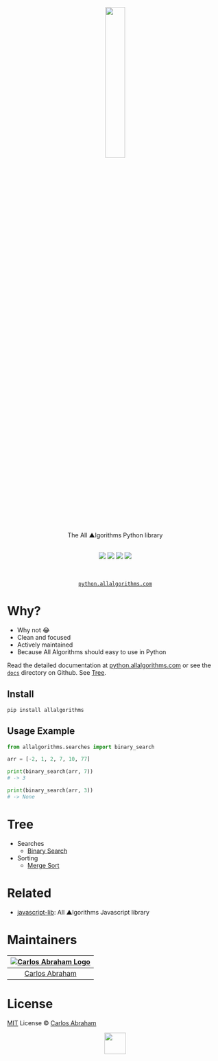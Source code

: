 <div align="center">
	<a href="https://pypi.org/project/allalgorithms"><img src="https://cdn.abranhe.com/projects/algorithms/logo.svg" width="30%">
	</a>
	<br>
	<br>
	<br>
	<br>
	The All ▲lgorithms Python library
	<br>
	<br>
</div>

<p align="center">
	<a href="https://travis-ci.org/abranhe/python-lib"><img src="https://img.shields.io/travis/abranhe/python-lib.svg?logo=travis" /></a>
	<a href="https://github.com/abranhe/python-lib/blob/master/license"><img src="https://img.shields.io/github/license/abranhe/python-lib.svg" /></a>
		<a href="https://github.com/allalgorithms"><img src="https://cdn.abranhe.com/projects/algorithms/badge.svg"/></a>
		<a href="https://pypi.org/project/allalgorithms"><img src="https://img.shields.io/pypi/v/allalgorithms.svg"/></a>
</p>

<p align="center">
	<br>
	<br>
	<a href="https://python.allalgorithms.com"><code>python.allalgorithms.com</code></a>
</p>

# Why?

- Why not 😂
- Clean and focused
- Actively maintained
- Because All Algorithms should easy to use in Python

Read the detailed documentation at [python.allalgorithms.com](https://python.allalgorithms.com) or see the [`docs`](https://github.com/abranhe/python-lib/blob/master/docs) directory on Github. See [Tree](#tree).

## Install

```
pip install allalgorithms
```

## Usage Example

```py
from allalgorithms.searches import binary_search

arr = [-2, 1, 2, 7, 10, 77]

print(binary_search(arr, 7))
# -> 3

print(binary_search(arr, 3))
# -> None
```

# Tree

- Searches
  - [Binary Search](docs/searches/binary-search)
- Sorting
	 - [Merge Sort](docs/sorting/merge-sort)


# Related

- [javascript-lib](https://github.com/abranhe/javascript-lib): All ▲lgorithms Javascript library

# Maintainers

|[![Carlos Abraham Logo][3]][4]|
| :--------------------------: |
| [Carlos Abraham][4]          |


# License

[MIT][5] License © [Carlos Abraham][4]

<!-------------------Markdown Images Links ---------------------------------->
[1]: https://cdn.abranhe.com/projects/algorithms/badge.svg
[2]: https://github.com/abranhe/python-lib
[3]: https://avatars3.githubusercontent.com/u/21347264?s=50
[4]: https://github.com/abranhe
[5]: https://github.com/abranhe/python-lib/blob/master/LICENSE
<!-------------------Markdown Images Links ---------------------------------->

<div align="center">
	<a href="https://github.com/abranhe/algorithms">
		<img src="https://cdn.abranhe.com/projects/algorithms/logo.svg" width="50px">
	</a>
  <br>
</div>
